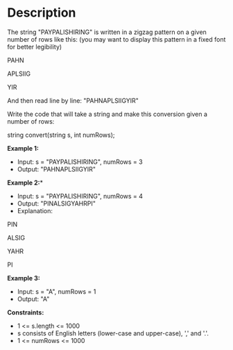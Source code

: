 # Description

The string "PAYPALISHIRING" is written in a zigzag pattern on a given number of rows like this: (you may want to display this pattern in a fixed font for better legibility)

PAHN

APLSIIG

YIR

And then read line by line: "PAHNAPLSIIGYIR"

Write the code that will take a string and make this conversion given a number of rows:

string convert(string s, int numRows);

**Example 1:**
- Input: s = "PAYPALISHIRING", numRows = 3
- Output: "PAHNAPLSIIGYIR"

**Example 2:***
- Input: s = "PAYPALISHIRING", numRows = 4
- Output: "PINALSIGYAHRPI"
- Explanation:

PIN

ALSIG

YAHR

PI

**Example 3:**
- Input: s = "A", numRows = 1
- Output: "A"

**Constraints:**
- 1 <= s.length <= 1000
- s consists of English letters (lower-case and upper-case), ',' and '.'.
- 1 <= numRows <= 1000